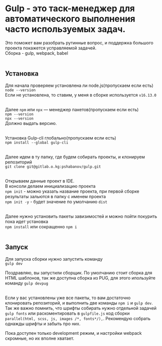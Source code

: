 # Gulp - это таск-менеджер для автоматического выполнения часто используемых задач.
Это поможет вам разобрать рутинные вопрос, и поддержка большого проекта покажется усправляемой задачей.<br>
Сборка - gulp, webpack, babel<br><br>

## Установка
Для начала проверяем установлена ли node.js(пропускаем если есть)<br>
`node --version`<br>
Если не установлена, то ставим, у меня в сборке используется `v16.13.0`<br><br>

Далее `npm` или `npx` — менеджер пакетов(пропускаем если есть)<br>
`npm --version` <br>
`npx --version` <br>
Должно выдать версию.<br><br>

Установка Gulp-cli глобально(пропускаем если есть)<br>
`npm install --global gulp-cli`<br><br>

Далее идем в ту папку, где будем собирать проекты, и клонируем репозиторий<br>
`git clone git@gitlab.o.kg:pshabanov/gulp.git`<br><br>

Открываем данные проект в IDE.<br>
В консоли делаем инициализацию проекта<br>
`npm init` - можно указать название проекта, при первой сборке результаты зальются в папку с именем проекта<br>
`npm init -y` - будет значение по умолчанию `dist`<br><br>

Далее нужно установить пакеты завизимостей и можно пойти покурить пока идет установка<br>
`npm install` или сокращенно `npm i`<br><br>

## Запуск
Для запуска сборки нужно запустить команду <br>
`gulp dev`<br>

Поздравляю, вы запустили сборщик. По умолчанию стоит сборка для HTML шаблонов, так же доступна сборка из PUG, для этого
ипользуйте команду `gulp devpug`<br><br>

Если у вас установлены уже все пакеты, то вам достаточно клонировать репозиторий, и выполнить две команды `npm i` и `gulp dev`.
Так же важно помнить, что шрифты собирать нужно отдельной задачей `gulp fonts` или раскоментировать в `gulpfile.js` код сборки
`parallel(html, scss, js, images /*, fonts*/),`. Рекомендую собрать однажды шрифты и забыть про них.

Пока доступен только development режим, и настройки webpack скромные, но их вполне хватает.
